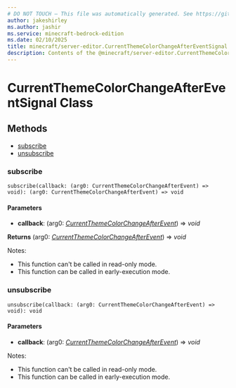 ```yaml
---
# DO NOT TOUCH — This file was automatically generated. See https://github.com/mojang/minecraftapidocsgenerator to modify descriptions, examples, etc.
author: jakeshirley
ms.author: jashir
ms.service: minecraft-bedrock-edition
ms.date: 02/10/2025
title: minecraft/server-editor.CurrentThemeColorChangeAfterEventSignal Class
description: Contents of the @minecraft/server-editor.CurrentThemeColorChangeAfterEventSignal class.
---
```

# CurrentThemeColorChangeAfterEventSignal Class

## Methods
- [subscribe](#subscribe)
- [unsubscribe](#unsubscribe)

### **subscribe**
`
subscribe(callback: (arg0: CurrentThemeColorChangeAfterEvent) => void): (arg0: CurrentThemeColorChangeAfterEvent) => void
`

#### **Parameters**
- **callback**: (arg0: [*CurrentThemeColorChangeAfterEvent*](CurrentThemeColorChangeAfterEvent.md)) => *void*

**Returns** (arg0: [*CurrentThemeColorChangeAfterEvent*](CurrentThemeColorChangeAfterEvent.md)) => *void*
  
Notes:
- This function can't be called in read-only mode.
- This function can be called in early-execution mode.

### **unsubscribe**
`
unsubscribe(callback: (arg0: CurrentThemeColorChangeAfterEvent) => void): void
`

#### **Parameters**
- **callback**: (arg0: [*CurrentThemeColorChangeAfterEvent*](CurrentThemeColorChangeAfterEvent.md)) => *void*
  
Notes:
- This function can't be called in read-only mode.
- This function can be called in early-execution mode.

